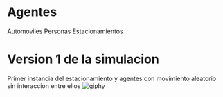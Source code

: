 # Agentes
Automoviles
Personas
Estacionamientos


# Version 1 de la simulacion

Primer instancia del estacionamiento y agentes con movimiento aleatorio sin interaccion entre ellos
![giphy](https://user-images.githubusercontent.com/58484877/143367113-faea2cca-381a-49ee-a966-ca1238b9cd4e.gif)
